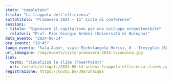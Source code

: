 ```yaml
---
stato: "completato"
titolo: "La trappola dell'efficienza"
sottotitolo: "Primavera 2024 — 15° Ciclo di conferenze"
sessioni:
- titolo: "Ripensare il capitalismo per uno sviluppo ecosostenibile"
  relatori: "Prof. Pier Giorgio Ardeni (Università di Bologna)"
data_evento: "2024-06-14"
ora_evento: "20:45"
luogo_evento: "Sala Auser, viale Michelangelo Merisi, 6 — Treviglio (BG)"
url_immagine: /img/events/ciclo-promavera-2024-locandina.jpg
link:
  testo: "Visualizza le slide (PowerPoint)"
  url: /assets/allegati/2024-06-14-ardeni-trappola-efficienza-slides.pptx
registrazione: https://youtu.be/UXEr2naIqBs
---
```

